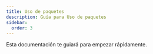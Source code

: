 ```yaml
---
title: Uso de paquetes
description: Guía para Uso de paquetes
sidebar:
  order: 3
---
```

Esta documentación te guiará para empezar rápidamente.

